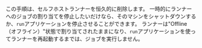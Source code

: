 この手順は、セルフホストランナーを恒久的に削除します。 一時的にランナーへのジョブの割り当てを停止したいだけなら、そのマシンをシャットダウンするか、`run`アプリケーションを停止させることができます。 ランナーは"Offline（オフライン）"状態で割り当てされたままになり、`run`アプリケーションを使ってランナーを再起動するまでは、ジョブを実行しません。
